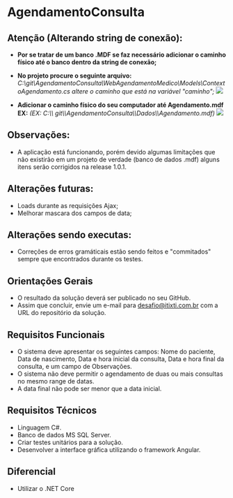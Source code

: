 # AgendamentoConsulta

## Atenção (Alterando string de conexão):
* **Por se tratar de um banco .MDF se faz necessário adicionar o caminho físico até o banco dentro da string de conexão;**

* **No projeto procure o seguinte arquivo:** *C:\git\AgendamentoConsulta\WebAgendamentoMedico\Models\ContextoAgendamento.cs altere o caminho que está na variável "caminho";*
![](https://i.imgur.com/kpASpG9.png)

* **Adicionar o caminho físico do seu computador até Agendamento.mdf EX:**
*(EX: C:\\\ git\\\AgendamentoConsulta\\\Dados\\\Agendamento.mdf)*
![](https://i.imgur.com/88qpceR.png)

## Observações:
* A aplicação está funcionando, porém devido algumas limitações que não existirão em um projeto de verdade (banco de dados .mdf) alguns itens serão corrigidos na release 1.0.1.

## Alterações futuras:
* Loads durante as requisições Ajax;
* Melhorar mascara dos campos de data;

## Alterações sendo executas:
* Correções de erros gramáticais estão sendo feitos e "commitados" sempre que encontrados durante os testes.


## Orientações Gerais
* O resultado da solução deverá ser publicado no seu GitHub.
* Assim que concluir, envie um e-mail para desafio@itixti.com.br com a URL do repositório da solução.

## Requisitos Funcionais
* O sistema deve apresentar os seguintes campos: Nome do paciente, Data de nascimento, Data e hora inicial da consulta, Data e hora final da consulta, e um campo de Observações.
* O sistema não deve permitir o agendamento de duas ou mais consultas no mesmo range de datas.
* A data final não pode ser menor que a data inicial.

## Requisitos Técnicos
* Linguagem C#.
* Banco de dados MS SQL Server.
* Criar testes unitários para a solução.
* Desenvolver a interface gráfica utilizando o framework Angular.

## Diferencial
* Utilizar o .NET Core
